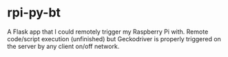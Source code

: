 # rpi-py-bt
A  Flask app that I could remotely trigger my Raspberry Pi with. Remote code/script execution (unfinished) but Geckodriver is properly triggered on the server by any client on/off network.

